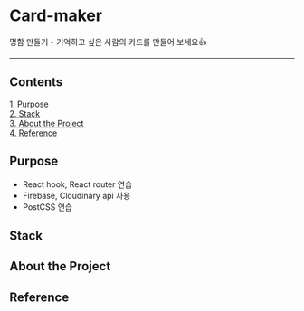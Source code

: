 # Card-maker
명함 만들기 - 기억하고 싶은 사람의 카드를 만들어 보세요👍

---  

## Contents
[1. Purpose](#Purpose)  
[2. Stack](#Stack)  
[3. About the Project](#About-the-Project)  
[4. Reference](#Reference)  

## Purpose
- React hook, React router 연습
- Firebase, Cloudinary api 사용
- PostCSS 연습

## Stack

## About the Project

## Reference

